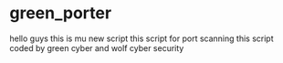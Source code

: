 # green_porter
hello guys this is mu new script this script for port scanning this script coded by green cyber and wolf cyber security
